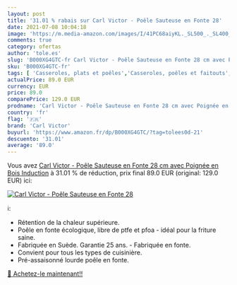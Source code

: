 ```yaml
---
layout: post
title: '31.01 % rabais sur Carl Victor - Poêle Sauteuse en Fonte 28'
date: 2021-07-08 10:04:18
image: 'https://m.media-amazon.com/images/I/41PC68aiyKL._SL500_._SL400_.jpg'
comments: true
category: ofertas
author: 'tole.es'
slug: 'B000XG4GTC-fr Carl Victor - Poêle Sauteuse en Fonte 28 cm avec Poignée...'
sku: 'B000XG4GTC-fr'
tags: [ 'Casseroles, plats et poêles','Casseroles, poêles et faitouts','Cuisine et Maison','Sauteuses','carl victor', ]
actualPrice: 89.0 EUR
currency: EUR
price: 89.0
comparePrice: 129.0 EUR
prodname: 'Carl Victor - Poêle Sauteuse en Fonte 28 cm avec Poignée en Bois  Induction'
country: 'fr'
flag: '🇫🇷'
brand: 'Carl Victor'
buyurl: 'https://www.amazon.fr/dp/B000XG4GTC/?tag=tolees0d-21'
descuento: '31.01'
average: '89.0'
---
```


Vous avez [Carl Victor - Poêle Sauteuse en Fonte 28 cm avec Poignée en Bois  Induction](https://www.amazon.fr/dp/B000XG4GTC/?tag=tolees0d-21)  à  31.01 % de réduction, prix final  89.0 EUR (original: 129.0 EUR) ici:

[![Carl Victor - Poêle Sauteuse en Fonte 28](https://m.media-amazon.com/images/I/41PC68aiyKL._SL500_._SL400_.jpg)](https://www.amazon.fr/dp/B000XG4GTC/?tag=tolees0d-21)

ℹ️:

- Rétention de la chaleur supérieure.
- Poêle en fonte écologique, libre de ptfe et pfoa - idéal pour la friture saine.
- Fabriquée en Suède. Garantie 25 ans. - Fabriquée en fonte.
- Convient pour tous les types de cuisinière.
- Pré-assaisonné lourde poêle en fonte.

[🛒 Achetez-le maintenant!!](https://www.amazon.fr/dp/B000XG4GTC/?tag=tolees0d-21)
